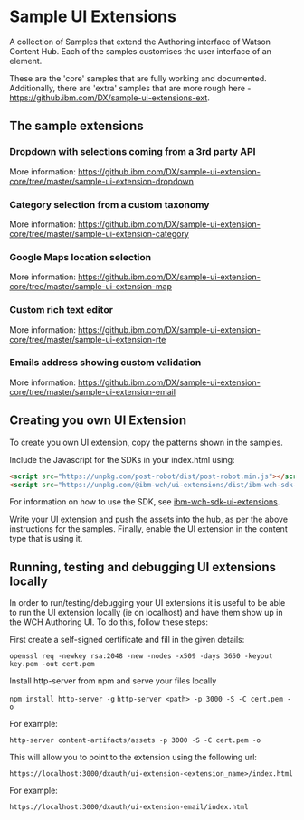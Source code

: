 # Sample UI Extensions

A collection of Samples that extend the Authoring interface of Watson Content Hub. Each of the samples customises the
user interface of an element.

These are the 'core' samples that are fully working and documented. Additionally, there are 'extra' samples that are more rough here - https://github.ibm.com/DX/sample-ui-extensions-ext.

## The sample extensions

### Dropdown with selections coming from a 3rd party API

More information: https://github.ibm.com/DX/sample-ui-extension-core/tree/master/sample-ui-extension-dropdown

### Category selection from a custom taxonomy

More information: https://github.ibm.com/DX/sample-ui-extension-core/tree/master/sample-ui-extension-category

### Google Maps location selection

More information: https://github.ibm.com/DX/sample-ui-extension-core/tree/master/sample-ui-extension-map

### Custom rich text editor

More information: https://github.ibm.com/DX/sample-ui-extension-core/tree/master/sample-ui-extension-rte

### Emails address showing custom validation

More information: https://github.ibm.com/DX/sample-ui-extension-core/tree/master/sample-ui-extension-email

## Creating you own UI Extension

To create you own UI extension, copy the patterns shown in the samples.

Include the Javascript for the SDKs in your index.html using:

```html
<script src="https://unpkg.com/post-robot/dist/post-robot.min.js"></script>
<script src="https://unpkg.com/@ibm-wch/ui-extensions/dist/ibm-wch-sdk-ui-extensions.js"></script>
```

For information on how to use the SDK, see [ibm-wch-sdk-ui-extensions](https://github.ibm.com/DX/ibm-wch-sdk-ui-extensions).

Write your UI extension and push the assets into the hub, as per the above instructions for the samples. Finally,
enable the UI extension in the content type that is using it.

## Running, testing and debugging UI extensions locally

In order to run/testing/debugging your UI extensions it is useful to be able to run the UI extension locally (ie on localhost) and have them show up in the WCH Authoring UI. To do this, follow these steps: 

First create a self-signed certificate and fill in the given details:

```openssl req -newkey rsa:2048 -new -nodes -x509 -days 3650 -keyout key.pem -out cert.pem```

Install http-server from npm and serve your files locally

```npm install http-server -g```
```http-server <path> -p 3000 -S -C cert.pem -o```

For example:

```http-server content-artifacts/assets -p 3000 -S -C cert.pem -o```

This will allow you to point to the extension using the following url:

```https://localhost:3000/dxauth/ui-extension-<extension_name>/index.html```

For example:

```https://localhost:3000/dxauth/ui-extension-email/index.html```
